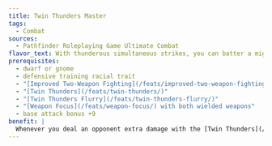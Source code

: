 ```yaml
---
title: Twin Thunders Master
tags:
  - Combat
sources:
  - Pathfinder Roleplaying Game Ultimate Combat
flavor_text: With thunderous simultaneous strikes, you can batter a mighty giant into submission.
prerequisites:
  - dwarf or gnome
  - defensive training racial trait
  - "[Improved Two-Weapon Fighting](/feats/improved-two-weapon-fighting/) and [Two-Weapon Fighting](/feats/two-weapon-fighting/), or flurry of blows class feature"
  - "[Twin Thunders](/feats/twin-thunders/)"
  - "[Twin Thunders Flurry](/feats/twin-thunders-flurry/)"
  - "[Weapon Focus](/feats/weapon-focus/) with both wielded weapons"
  - base attack bonus +9
benefit: |
  Whenever you deal an opponent extra damage with the [Twin Thunders](/feats/twin-thunders/) feat, that opponent is shaken for 1 round. You also force that opponent to succeed at a Fortitude saving throw (DC 10 + half your level + your Str modifier) or become staggered for 1 round. If you use this feat to render staggered an opponent that is already staggered, you daze that opponent instead. In a similar way, you can stun an opponent that is already dazed.
---
```


